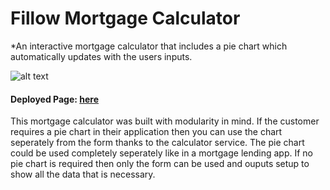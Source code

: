 # Fillow Mortgage Calculator
*An interactive mortgage calculator that includes a pie chart which automatically updates with the users inputs.

![alt text](https://media.giphy.com/media/cBolkKLuWAh2AdInA8/giphy.gif 'Fillow Mortgage Calc running')

#### Deployed Page: [here](https://mortgagecalc-bb908.firebaseapp.com/) 

This mortgage calculator was built with modularity in mind. If the customer requires a pie chart in their application then you can use the chart seperately from the form thanks to the calculator service. The pie chart could be used completely seperately like in a mortgage lending app. If no pie chart is required then only the form can be used and ouputs setup to show all the data that is necessary. 
